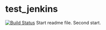 # test_jenkins
[![Build Status](http://localhost:8080/buildStatus/icon?job=multistep_pipeline)](http://localhost:8080/job/multistep_pipeline/)
Start readme file.
Second start.
